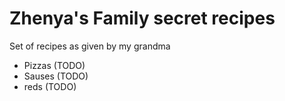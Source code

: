 # Zhenya's Family secret recipes

Set of recipes as given by my grandma

- Pizzas (TODO)
- Sauses (TODO)
- reds (TODO)




